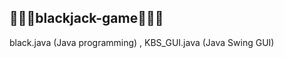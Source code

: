 <div>
  <h2> 🧑🏻‍💻blackjack-game🧑🏻‍💻 </h2>
  black.java (Java programming) , KBS_GUI.java (Java Swing GUI) 
</div>
